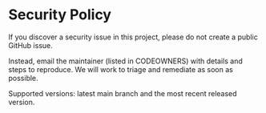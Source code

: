 # Security Policy

If you discover a security issue in this project, please do not create a public GitHub issue.

Instead, email the maintainer (listed in CODEOWNERS) with details and steps to reproduce. We will work to triage and remediate as soon as possible.

Supported versions: latest main branch and the most recent released version.
